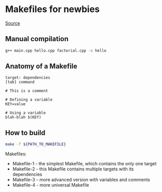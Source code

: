 # Makefiles for newbies

[Source](https://habr.com/ru/post/155201/)

## Manual compilation

```bash
g++ main.cpp hello.cpp factorial.cpp -o hello
```

## Anatomy of a Makefile

```text
target: dependencies
[tab] command

# This is a comment

# Defining a variable
KEY=value

# Using a variable
blah-blah $(KEY)
```

## How to build

```bash
make -f ${PATH_TO_MAKEFILE}
```

Makefiles:

- Makefile-1 - the simplest Makefile, which contains the only one target
- Makefile-2 - this Makefile contains multiple targets with its dependencies
- Makefile-3 - more advanced version with variables and comments
- Makefile-4 - more universal Makefile
